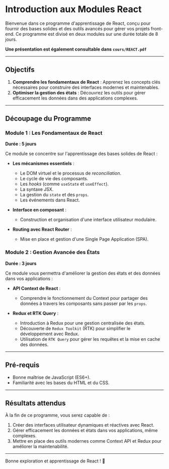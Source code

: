 # Introduction aux Modules React

Bienvenue dans ce programme d'apprentissage de React, conçu pour fournir des bases solides et des outils avancés pour gérer vos projets front-end. Ce programme est divisé en deux modules sur une durée totale de 8 jours.

**Une présentation est également consultable dans `cours/REACT.pdf`**

---

## Objectifs

1. **Comprendre les fondamentaux de React** : Apprenez les concepts clés nécessaires pour construire des interfaces modernes et maintenables.
2. **Optimiser la gestion des états** : Découvrez les outils pour gérer efficacement les données dans des applications complexes.

---

## Découpage du Programme

### **Module 1 : Les Fondamentaux de React**

**Durée : 5 jours**

Ce module se concentre sur l'apprentissage des bases solides de React :

- **Les mécanismes essentiels** :
  - Le DOM virtuel et le processus de *reconciliation*.
  - Le cycle de vie des composants.
  - Les *hooks* (comme `useState` et `useEffect`).
  - La syntaxe JSX.
  - La gestion du `state` et des `props`.
  - Les événements dans React.

- **Interface en composant** :
  - Construction et organisation d'une interface utilisateur modulaire.

- **Routing avec React Router** :
  - Mise en place et gestion d'une Single Page Application (SPA).

### **Module 2 : Gestion Avancée des États**

**Durée : 3 jours**

Ce module vous permettra d'améliorer la gestion des états et des données dans vos applications :

- **API Context de React** :
  - Comprendre le fonctionnement du Context pour partager des données à travers les composants sans passer par les `props`.

- **Redux et RTK Query** :
  - Introduction à Redux pour une gestion centralisée des états.
  - Découverte de `Redux Toolkit` (RTK) pour simplifier le développement avec Redux.
  - Utilisation de `RTK Query` pour gérer les requêtes et la mise en cache des données.

---

## Pré-requis

- Bonne maîtrise de JavaScript (ES6+).
- Familiarité avec les bases du HTML et du CSS.

---

## Résultats attendus

À la fin de ce programme, vous serez capable de :

1. Créer des interfaces utilisateur dynamiques et réactives avec React.
2. Gérer efficacement les données et états dans vos applications, même complexes.
3. Mettre en place des outils modernes comme Context API et Redux pour améliorer la maintenabilité.

---

Bonne exploration et apprentissage de React ! 🚀
